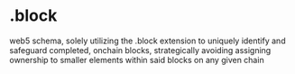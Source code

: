 # .block
web5 schema, solely utilizing the .block extension to uniquely identify and safeguard completed, onchain blocks, strategically avoiding assigning ownership to smaller elements within said blocks on any given chain
